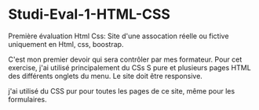 # Studi-Eval-1-HTML-CSS
Première évaluation Html Css: Site d'une assocation réelle ou fictive uniquement en Html, css, boostrap.

C'est mon premier devoir  qui sera contrôler par mes formateur. 
Pour cet exercise, j'ai  utilisé principalement du CSs S pure et plusieurs pages HTML  des différents onglets du menu.
Le site doit être responsive.

j'ai utilisé du CSS pur  pour toutes les pages de ce site,  même pour les formulaires.
